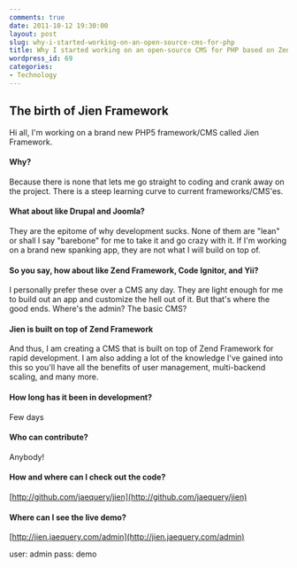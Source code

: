 ```yaml
---
comments: true
date: 2011-10-12 19:30:00
layout: post
slug: why-i-started-working-on-an-open-source-cms-for-php
title: Why I started working on an open-source CMS for PHP based on Zend Framework
wordpress_id: 69
categories:
- Technology
---
```


## The birth of Jien Framework




Hi all, I'm working on a brand new PHP5 framework/CMS called Jien Framework.




#### Why?




Because there is none that lets me go straight to coding and crank away on the project. There is a steep learning curve to current frameworks/CMS'es.




#### What about like Drupal and Joomla?




They are the epitome of why development sucks. None of them are "lean" or shall I say "barebone" for me to take it and go crazy with it. If I'm working on a brand new spanking app, they are not what I will build on top of.




#### So you say, how about like Zend Framework, Code Ignitor, and Yii?




I personally prefer these over a CMS any day. They are light enough for me to build out an app and customize the hell out of it. But that's where the good ends. Where's the admin? The basic CMS?




#### Jien is built on top of Zend Framework




And thus, I am creating a CMS that is built on top of Zend Framework for rapid development. I am also adding a lot of the knowledge I've gained into this so you'll have all the benefits of user management, multi-backend scaling, and many more.




#### How long has it been in development?




Few days




#### Who can contribute?




Anybody!




#### How and where can I check out the code?




[http://github.com/jaequery/jien](http://github.com/jaequery/jien)




#### Where can I see the live demo?




[http://jien.jaequery.com/admin](http://jien.jaequery.com/admin)




user: admin pass: demo
